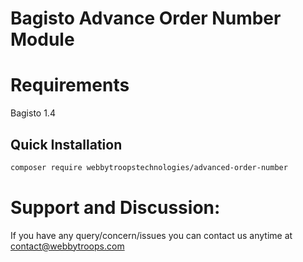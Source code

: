 # Bagisto Advance Order Number Module

# Requirements
Bagisto 1.4
## Quick Installation

```bash
composer require webbytroopstechnologies/advanced-order-number
```
#  Support and Discussion:
If you have any query/concern/issues you can contact us anytime at
contact@webbytroops.com
